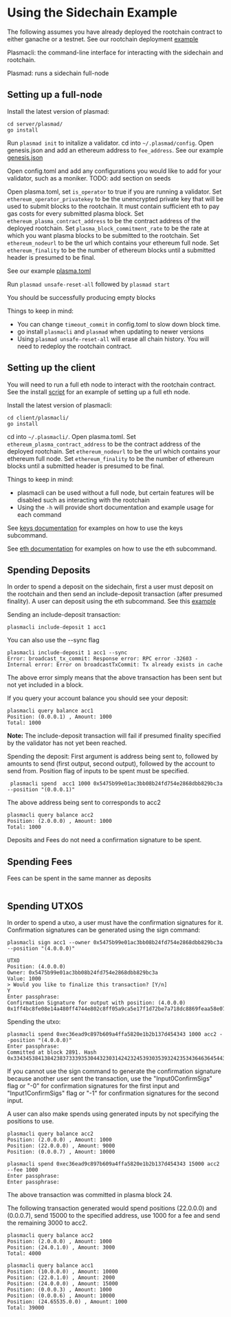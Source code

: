 # Using the Sidechain Example #

The following assumes you have already deployed the rootchain contract to either ganache or a testnet.
See our rootchain deployment [example](https://github.com/FourthState/plasma-mvp-sidechain/blob/develop/docs/example_rootchain_deployment.md)

Plasmacli: the command-line interface for interacting with the sidechain and rootchain. 

Plasmad: runs a sidechain full-node

## Setting up a full-node ##

Install the latest version of plasmad: 

```
cd server/plasmad/
go install
```

Run `plasmad init` to initalize a validator. cd into `~/.plasmad/config`. 
Open genesis.json and add an ethereum address to `fee_address`. 
See our example [genesis.json](https://github.com/FourthState/plasma-mvp-sidechain/blob/develop/docs/testnet-setup/example_genesis.json)

Open config.toml and add any configurations you would like to add for your validator, such as a moniker. TODO: add section on seeds

Open plasma.toml, set `is_operator` to true if you are running a validator. 
Set `ethereum_operator_privatekey` to be the unencrypted private key that will be used to submit blocks to the rootchain.
It must contain sufficient eth to pay gas costs for every submitted plasma block.
Set `ethereum_plasma_contract_address` to be the contract address of the deployed rootchain. 
Set `plasma_block_commitment_rate` to be the rate at which you want plasma blocks to be submitted to the rootchain. 
Set `ethereum_nodeurl` to be the url which contains your ethereum full node. 
Set `ethereum_finality` to be the number of ethereum blocks until a submitted header is presumed to be final.

See our example [plasma.toml](https://github.com/FourthState/plasma-mvp-sidechain/blob/develop/docs/testnet-setup/example_plasma.toml)

Run `plasmad unsafe-reset-all` followed by `plasmad start`

You should be successfully producing empty blocks

Things to keep in mind: 
- You can change `timeout_commit` in config.toml to slow down block time. 
- go install `plasmacli` and `plasmad` when updating to newer versions
- Using `plasmad unsafe-reset-all` will erase all chain history. You will need to redeploy the rootchain contract. 

## Setting up the client ##

You will need to run a full eth node to interact with the rootchain contract.
See the install [script](https://github.com/FourthState/plasma-mvp-sidechain/blob/develop/scripts/plasma_install.sh) for an example of setting up a full eth node.

Install the latest version of plasmacli:

```
cd client/plasmacli/
go install
```

cd into `~/.plasmacli/`. Open plasma.toml.
Set `ethereum_plasma_contract_address` to be the contract address of the deployed rootchain. 
Set `ethereum_nodeurl` to be the url which contains your ethereum full node. 
Set `ethereum_finality` to be the number of ethereum blocks until a submitted header is presumed to be final.

Things to keep in mind:
- plasmacli can be used without a full node, but certain features will be disabled such as interacting with the rootchain
- Using the `-h` will provide short documentation and example usage for each command 

See [keys documentation](https://github.com/FourthState/plasma-mvp-sidechain/blob/develop/docs/keys.md) for examples on how to use the keys subcommand.

See [eth documentation](https://github.com/FourthState/plasma-mvp-sidechain/blob/develop/docs/eth.md) for examples on how to use the eth subcommand.

## Spending Deposits ## 

In order to spend a deposit on the sidechain, first a user must deposit on the rootchain and then send an include-deposit transaction (after presumed finality).
A user can deposit using the eth subcommand. See this [example](https://github.com/FourthState/plasma-mvp-sidechain/blob/develop/docs/eth.md#depositing)

Sending an include-deposit transaction: 
```
plasmacli include-deposit 1 acc1
```

You can also use the --sync flag
```
plasmacli include-deposit 1 acc1 --sync
Error: broadcast_tx_commit: Response error: RPC error -32603 - Internal error: Error on broadcastTxCommit: Tx already exists in cache
```

The above error simply means that the above transaction has been sent but not yet included in a block.

If you query your account balance you should see your deposit:
```
plasmacli query balance acc1
Position: (0.0.0.1) , Amount: 1000
Total: 1000
```

**Note:** The include-deposit transaction will fail if presumed finality specified by the validator has not yet been reached.

Spending the deposit:
First argument is address being sent to, followed by amounts to send (first output, second output), followed by the account to send from. 
Position flag of inputs to be spent must be specified. 

```
 plasmacli spend  acc1 1000 0x5475b99e01ac3bb08b24fd754e2868dbb829bc3a --position "(0.0.0.1)"
```

The above address being sent to corresponds to acc2

```
plasmacli query balance acc2
Position: (2.0.0.0) , Amount: 1000
Total: 1000
```

Deposits and Fees do not need a confirmation signature to be spent. 

## Spending Fees ##

Fees can be spent in the same manner as deposits

```

```
## Spending UTXOS ##

In order to spend a utxo, a user must have the confirmation signatures for it. 
Confirmation signatures can be generated using the sign command:

```
plasmacli sign acc1 --owner 0x5475b99e01ac3bb08b24fd754e2868dbb829bc3a --position "(4.0.0.0)"

UTXO
Position: (4.0.0.0)
Owner: 0x5475b99e01ac3bb08b24fd754e2868dbb829bc3a
Value: 1000
> Would you like to finalize this transaction? [Y/n]
Y
Enter passphrase:
Confirmation Signature for output with position: (4.0.0.0)
0x1ff4bc8fe08e14a480ff4744e802c8ff05a9ca5e17f1d72be7a718dc8869feaa58e07359cae70aa210a77a065d14495c79ca369cfcb23d94af921eaf16ec103701
```

Spending the utxo:

```
plasmacli spend 0xec36ead9c897b609a4ffa5820e1b2b137d454343 1000 acc2 --position "(4.0.0.0)"
Enter passphrase:
Committed at block 2891. Hash 0x33434538413842383733393530443230314242324539303539324235343646364544323535333943304236423838353943413335363733454533363245463534
```

If you cannot use the sign command to generate the confirmation signature because another user sent the transaction, use the "Input0ConfirmSigs" flag or "-0" for confirmation signatures for the first input and "Input1ConfirmSigs" flag or "-1" for confirmation signatures for the second input.

A user can also make spends using generated inputs by not specifying the positions to use.

```
plasmacli query balance acc2
Position: (2.0.0.0) , Amount: 1000
Position: (22.0.0.0) , Amount: 9000
Position: (0.0.0.7) , Amount: 10000

plasmacli spend 0xec36ead9c897b609a4ffa5820e1b2b137d454343 15000 acc2 --fee 1000
Enter passphrase:
Enter passphrase:
```

The above transaction was committed in plasma block 24.

The following transaction generated would spend positions (22.0.0.0) and (0.0.0.7), send 15000 to the specified address, use 1000 for a fee and send the remaining 3000 to acc2.

```
plasmacli query balance acc2
Position: (2.0.0.0) , Amount: 1000
Position: (24.0.1.0) , Amount: 3000
Total: 4000
```

```
plasmacli query balance acc1
Position: (10.0.0.0) , Amount: 10000
Position: (22.0.1.0) , Amount: 2000
Position: (24.0.0.0) , Amount: 15000
Position: (0.0.0.3) , Amount: 1000
Position: (0.0.0.6) , Amount: 10000
Position: (24.65535.0.0) , Amount: 1000
Total: 39000
```

